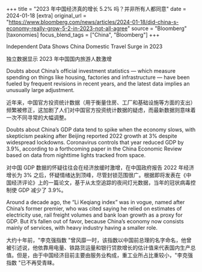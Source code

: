 +++
title = "2023 年中国经济真的增长 5.2% 吗？并非所有人都同意"
date = 2024-01-18
[extra]
original_url = "https://www.bloomberg.com/news/articles/2024-01-18/did-china-s-economy-really-grow-5-2-in-2023-not-all-agree"
source = "Bloomberg"
[taxonomies]
focus_blend_tags = ["China", "Bloomberg"]
+++

Independent Data Shows China Domestic Travel Surge in 2023

独立数据显示 2023 年中国国内旅游人数激增

Doubts about China’s official investment statistics — which measure spending on things like housing, factories and infrastructure — have been fueled by frequent revisions in recent years, and the latest data implies an unusually large adjustment.

近年来，中国官方投资统计数据（用于衡量住房、工厂和基础设施等方面的支出）频繁被修正，这加剧了人们对中国官方投资统计数据的疑虑，而最新数据则意味着一次不同寻常的大幅调整。

Doubts about China’s GDP data tend to spike when the economy slows, with skepticism peaking after Beijing reported 2022 growth at 3% despite widespread lockdowns. Coronavirus controls that year reduced GDP by 3.9%, according to a forthcoming paper in the China Economic Review based on data from nighttime lights tracked from space.

对中国 GDP 数据的怀疑往往会在经济放缓时激增，在中国政府报告 2022 年经济增长为 3% 之后，怀疑情绪达到顶峰，尽管封锁范围很广。根据即将发表在《中国经济评论》上的一篇论文，基于从太空追踪的夜间灯光数据，当年的冠状病毒控制使 GDP 减少了 3.9%。

Around a decade ago, the “Li Keqiang index” was in vogue, named after China’s former premier, who was cited saying he relied on estimates of electricity use, rail freight volumes and bank loan growth as a proxy for GDP. But it’s fallen out of favor, because China’s economy now consists mainly of services, with heavy industry having a smaller role.

大约十年前，"李克强指数 "曾风靡一时，该指数以中国前总理的名字命名，他曾被引述说，他依靠用电量、铁路货运量和银行贷款增长的估计值来代表国内生产总值。但是，由于中国经济目前主要由服务业构成，重工业所占比重较小，"李克强指数 "已不再受青睐。
